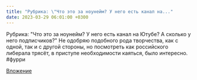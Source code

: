 ```yaml
---
title: "Рубрика: \"Что это за ноунейм? У него есть канал на..."
date: 2023-03-29 06:01:00 +0300
---
```


Рубрика: "Что это за ноунейм? У него есть канал на Ютубе? А сколько у него подписчиков?"
Не одобряю подобного рода творчества, как с одной, так и с другой стороны, но посмотреть как российского либерала трясёт, в приступе необходимости каяться, было интересно.
#фурри

[Вложение](https://vk.com/video41076938_456239592)
